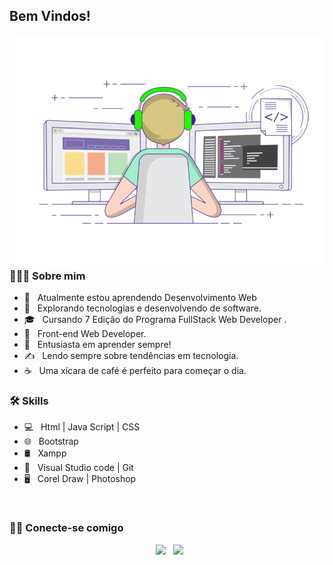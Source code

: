 <h2> Bem Vindos!</h2>
<img align="right" alt="GIF" src="https://raw.githubusercontent.com/devSouvik/devSouvik/master/gif3.gif" width="500"/>

<h3> 👨🏻‍💻 Sobre mim </h3>

- 🔭 &nbsp; Atualmente estou aprendendo Desenvolvimento Web
- 🤔 &nbsp; Explorando tecnologias e desenvolvendo de software.
- 🎓 &nbsp; Cursando 7 Edição do Programa FullStack Web Developer <Growdev>.
- 💼 &nbsp; Front-end Web Developer.
- 🌱 &nbsp; Entusiasta em aprender sempre!
- ✍️ &nbsp; Lendo sempre sobre tendências em tecnologia.
- ☕ &nbsp; Uma xícara de café é perfeito para começar o dia.

<h3>🛠 Skills</h3>

- 💻 &nbsp; Html | Java Script | CSS  
- 🌐 &nbsp; Bootstrap 
- 🛢 &nbsp; Xampp
- 🔧 &nbsp; Visual Studio code | Git
- 🖥 &nbsp; Corel Draw | Photoshop

<br>

<h3> 🤝🏻 Conecte-se comigo</h3>

<p align="center">
&nbsp; <a href="https://www.linkedin.com/in/swaminobrega" target="_blank" rel="noopener noreferrer"><img src="https://img.icons8.com/plasticine/100/000000/linkedin.png" width="50" /></a>
&nbsp; <a href="mailto:swaminobrega13@gmail.com" target="_blank" rel="noopener noreferrer"><img src="https://img.icons8.com/plasticine/100/000000/gmail.png"  width="50" /></a>
</p>
